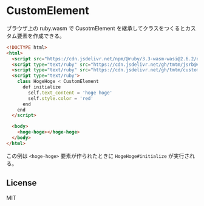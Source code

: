 # CustomElement

ブラウザ上の ruby.wasm で CusotmElement を継承してクラスをつくるとカスタム要素を作成できる。

```html
<!DOCTYPE html>
<html>
  <script src="https://cdn.jsdelivr.net/npm/@ruby/3.3-wasm-wasi@2.6.2/dist/browser.script.iife.js"></script>
  <script type="text/ruby" src="https://cdn.jsdelivr.net/gh/tmtm/jsrb@v0.1.0/jsrb.rb"></script>
  <script type="text/ruby" src="https://cdn.jsdelivr.net/gh/tmtm/custom_element@v0.0.3/lib/custom_element.rb"></script>
  <script type="text/ruby">
    class HogeHoge < CustomElement
      def initialize
        self.text_content = 'hoge hoge'
        self.style.color = 'red'
      end
    end
  </script>

  <body>
    <hoge-hoge></hoge-hoge>
  </body>
</html>
```

この例は `<hoge-hoge>` 要素が作られたときに `HogeHoge#initialize` が実行される。

## License

MIT

